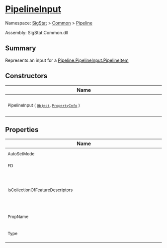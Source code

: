 # [PipelineInput](./PipelineInput.md)

Namespace: [SigStat]() > [Common](./../README.md) > [Pipeline](./README.md)

Assembly: SigStat.Common.dll

## Summary
Represents an input for a [Pipeline.PipelineInput.PipelineItem](https://github.com/hargitomi97/sigstat/blob/master/docs/md/.md)

## Constructors

| Name | Summary | 
| --- | --- | 
| <div style="width:490px"><sub>PipelineInput ( [`Object`](https://docs.microsoft.com/en-us/dotnet/api/System.Object), [`PropertyInfo`](https://docs.microsoft.com/en-us/dotnet/api/System.Reflection.PropertyInfo) )</sub></div>| <sub>Initializes a new instance of the [Pipeline.PipelineInput](https://github.com/hargitomi97/sigstat/blob/master/docs/md/SigStat/Common/Pipeline/PipelineInput.md) class.</sub></div>| <br>


## Properties

| Name | Summary | 
| --- | --- | 
| <div style="width:490px"><sub>AutoSetMode</sub></div>| <sub>Gets the AutoSetMode</sub></div>| <br>
| <div style="width:490px"><sub>FD</sub></div>| <sub>Gets or sets the fd.</sub></div>| <br>
| <div style="width:490px"><sub>IsCollectionOfFeatureDescriptors</sub></div>| <sub>Gets a value indicating whether this instance is collection of feature descriptors.</sub></div>| <br>
| <div style="width:490px"><sub>PropName</sub></div>| <sub>Gets the name of the property.</sub></div>| <br>
| <div style="width:490px"><sub>Type</sub></div>| <sub>Gets the type of the property</sub></div>| <br>


